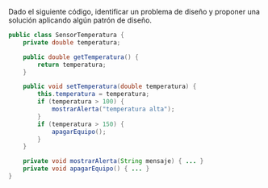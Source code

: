 Dado el siguiente código, identificar un problema de diseño y proponer una solución aplicando algún patrón de diseño.

```java
public class SensorTemperatura {
    private double temperatura;

    public double getTemperatura() {
        return temperatura;
    }

    public void setTemperatura(double temperatura) {
        this.temperatura = temperatura;
        if (temperatura > 100) {
            mostrarAlerta("temperatura alta");
        }
        if (temperatura > 150) {
            apagarEquipo();
        }
    }

    private void mostrarAlerta(String mensaje) { ... }
    private void apagarEquipo() { ... }
}
```
